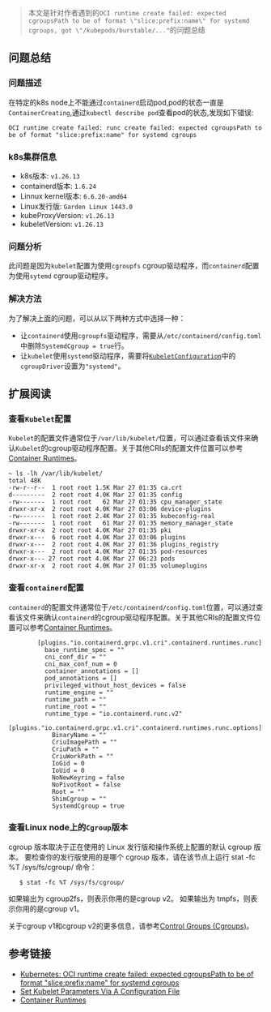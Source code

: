 > 本文是针对作者遇到的`OCI runtime create failed: expected cgroupsPath to be of format \"slice:prefix:name\" for systemd cgroups, got \"/kubepods/burstable/..."`的问题总结


## 问题总结

### 问题描述
在特定的k8s node上不能通过`containerd`启动pod,pod的状态一直是`ContainerCreating`,通过`kubectl describe pod`查看pod的状态,发现如下错误:
```shell
OCI runtime create failed: runc create failed: expected cgroupsPath to be of format "slice:prefix:name" for systemd cgroups
```
### k8s集群信息
- k8s版本: `v1.26.13`
- containerd版本: `1.6.24`
- Linnux kernel版本: `6.6.20-amd64`
- Linux发行版: `Garden Linux 1443.0`
- kubeProxyVersion: `v1.26.13`
- kubeletVersion: `v1.26.13`
  
### 问题分析

此问题是因为`kubelet`配置为使用`cgroupfs` cgroup驱动程序，而`containerd`配置为使用`sytemd` cgroup驱动程序。

### 解决方法

为了解决上面的问题，可以从以下两种方式中选择一种：
- 让`containerd`使用`cgroupfs`驱动程序，需要从`/etc/containerd/config.toml`中删除`SystemdCgroup = true`行。
- 让`kubelet`使用`systemd`驱动程序，需要将[`KubeletConfiguration`](https://kubernetes.io/docs/tasks/administer-cluster/kubelet-config-file/)中的`cgroupDriver`设置为`"systemd"`。

## 扩展阅读

### 查看`Kubelet`配置

`Kubelet`的配置文件通常位于`/var/lib/kubelet/`位置，可以通过查看该文件来确认`Kubelet`的cgroup驱动程序配置。关于其他CRIs的配置文件位置可以参考[Container Runtimes](https://kubernetes.io/docs/setup/production-environment/container-runtimes/#containerd)。


```shell
~ ls -lh /var/lib/kubelet/
total 48K
-rw-r--r--  1 root root 1.5K Mar 27 01:35 ca.crt
d---------  2 root root 4.0K Mar 27 01:35 config
-rw-------  1 root root   62 Mar 27 01:35 cpu_manager_state
drwxr-xr-x  2 root root 4.0K Mar 27 03:06 device-plugins
-rw-------  1 root root 2.4K Mar 27 01:35 kubeconfig-real
-rw-------  1 root root   61 Mar 27 01:35 memory_manager_state
drwxr-xr-x  2 root root 4.0K Mar 27 01:35 pki
drwxr-x---  6 root root 4.0K Mar 27 03:06 plugins
drwxr-x---  2 root root 4.0K Mar 27 01:36 plugins_registry
drwxr-x---  2 root root 4.0K Mar 27 01:35 pod-resources
drwxr-x--- 27 root root 4.0K Mar 27 06:23 pods
drwxr-xr-x  2 root root 4.0K Mar 27 01:35 volumeplugins
```

### 查看`containerd`配置

`containerd`的配置文件通常位于`/etc/containerd/config.toml`位置，可以通过查看该文件来确认`containerd`的cgroup驱动程序配置。关于其他CRIs的配置文件位置可以参考[Container Runtimes](https://kubernetes.io/docs/setup/production-environment/container-runtimes/#containerd)。

```shell
        [plugins."io.containerd.grpc.v1.cri".containerd.runtimes.runc]
          base_runtime_spec = ""
          cni_conf_dir = ""
          cni_max_conf_num = 0
          container_annotations = []
          pod_annotations = []
          privileged_without_host_devices = false
          runtime_engine = ""
          runtime_path = ""
          runtime_root = ""
          runtime_type = "io.containerd.runc.v2"
          [plugins."io.containerd.grpc.v1.cri".containerd.runtimes.runc.options]
            BinaryName = ""
            CriuImagePath = ""
            CriuPath = ""
            CriuWorkPath = ""
            IoGid = 0
            IoUid = 0
            NoNewKeyring = false
            NoPivotRoot = false
            Root = ""
            ShimCgroup = ""
            SystemdCgroup = true
```

### 查看Linux node上的`Cgroup`版本

cgroup 版本取决于正在使用的 Linux 发行版和操作系统上配置的默认 cgroup 版本。 要检查你的发行版使用的是哪个 cgroup 版本，请在该节点上运行 stat -fc %T /sys/fs/cgroup/ 命令：

 ```shell
    $ stat -fc %T /sys/fs/cgroup/
```

如果输出为 cgroup2fs，则表示你用的是cgroup v2。
如果输出为 tmpfs，则表示你用的是cgroup v1。

关于cgroup v1和cgroup v2的更多信息，请参考[Control Groups (Cgroups)](https://kubernetes.io/docs/setup/production-environment/container-runtimes/#control-groups-cgroups)。

## 参考链接
- [Kubernetes: OCI runtime create failed: expected cgroupsPath to be of format "slice:prefix:name" for systemd cgroups](https://github.com/containerd/containerd/issues/4857)
- [Set Kubelet Parameters Via A Configuration File](https://kubernetes.io/docs/tasks/administer-cluster/kubelet-config-file/)
- [Container Runtimes](https://kubernetes.io/docs/setup/production-environment/container-runtimes/#systemd-cgroup-driver)